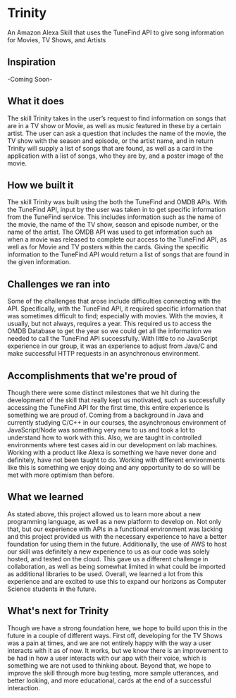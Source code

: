 # Trinity
An Amazon Alexa Skill that uses the TuneFind API to give song information for Movies, TV Shows, and Artists

## Inspiration 
-Coming Soon-

## What it does
The skill Trinity takes in the user’s request to find information on songs that are in a TV show or Movie, as well as music featured in these by a certain artist. The user can ask a question that includes the name of the movie, the TV show with the season and episode, or the artist name, and in return Trinity will supply a list of songs that are found, as well as a card in the application with a list of songs, who they are by, and a poster image of the movie.

## How we built it
The skill Trinity was built using the both the TuneFind and OMDB APIs. With the TuneFind API, input by the user was taken in to get specific information from the TuneFind service. This includes information such as the name of the movie, the name of the TV show, season and episode number, or the name of the artist. The OMDB API was used to get information such as when a movie was released to complete our access to the TuneFind API, as well as for Movie and TV posters within the cards. Giving the specific information to the TuneFind API would return a list of songs that are found in the given information. 

## Challenges we ran into
Some of the challenges that arose include difficulties connecting with the API. Specifically, with the TuneFind API, it required specific information that was sometimes difficult to find; especially with movies. With the movies, it usually, but not always, requires a year. This required us to access the OMDB Database to get the year so we could get all the information we needed to call the TuneFind API successfully. With little to no JavaScript experience in our group, it was an experience to adjust from Java/C and make successful HTTP requests in an asynchronous environment.

## Accomplishments that we're proud of
Though there were some distinct milestones that we hit during the development of the skill that really kept us motivated, such as successfully accessing the TuneFind API for the first time, this entire experience is something we are proud of. Coming from a background in Java and currently studying C/C++ in our courses, the asynchronous environment of JavaScript/Node was something very new to us and took a lot to understand how to work with this. Also, we are taught in controlled environments where test cases aid in our development on lab machines. Working with a product like Alexa is something we have never done and definitely, have not been taught to do.  Working with different environments like this is something we enjoy doing and any opportunity to do so will be met with more optimism than before.

## What we learned
As stated above, this project allowed us to learn more about a new programming language, as well as a new platform to develop on. Not only that, but our experience with APIs in a functional environment was lacking and this project provided us with the necessary experience to have a better foundation for using them in the future. Additionally, the use of AWS to host our skill was definitely a new experience to us as our code was solely hosted, and tested on the cloud. This gave us a different challenge in collaboration, as well as being somewhat limited in what could be imported as additional libraries to be used. Overall, we learned a lot from this experience and are excited to use this to expand our horizons as Computer Science students in the future.

## What's next for Trinity
Though we have a strong foundation here, we hope to build upon this in the future in a couple of different ways. First off, developing for the TV Shows was a pain at times, and we are not entirely happy with the way a user interacts with it as of now. It works, but we know there is an improvement to be had in how a user interacts with our app with their voice, which is something we are not used to thinking about. Beyond that, we hope to improve the skill through more bug testing, more sample utterances, and better looking, and more educational, cards at the end of a successful interaction.
